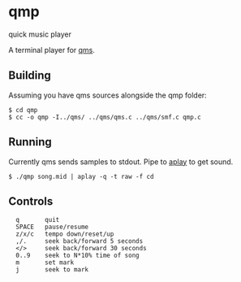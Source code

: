 # qmp

quick music player

A terminal player for [qms](https://github.com/lecram/qms).

## Building

Assuming you have qms sources alongside the qmp folder:

```
$ cd qmp
$ cc -o qmp -I../qms/ ../qms/qms.c ../qms/smf.c qmp.c
```

## Running

Currently qms sends samples to stdout. Pipe to
[aplay](https://github.com/alsa-project/alsa-utils) to get sound.

```
$ ./qmp song.mid | aplay -q -t raw -f cd
```

## Controls

```
  q       quit
  SPACE   pause/resume
  z/x/c   tempo down/reset/up
  ,/.     seek back/forward 5 seconds
  </>     seek back/forward 30 seconds
  0..9    seek to N*10% time of song
  m       set mark
  j       seek to mark
```
